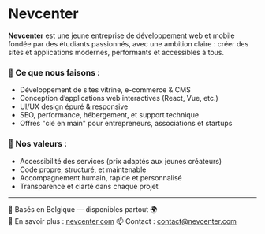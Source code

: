 # Nevcenter

**Nevcenter** est une jeune entreprise de développement web et mobile fondée par des étudiants passionnés, avec une ambition claire : créer des sites et applications modernes, performants et accessibles à tous.

### 🚀 Ce que nous faisons :
- Développement de sites vitrine, e-commerce & CMS
- Conception d’applications web interactives (React, Vue, etc.)
- UI/UX design épuré & responsive
- SEO, performance, hébergement, et support technique
- Offres "clé en main" pour entrepreneurs, associations et startups

### 💼 Nos valeurs :
- Accessibilité des services (prix adaptés aux jeunes créateurs)
- Code propre, structuré, et maintenable
- Accompagnement humain, rapide et personnalisé
- Transparence et clarté dans chaque projet

---

📍 Basés en Belgique — disponibles partout 🌍  
🔗 En savoir plus : [nevcenter.com](https://nevcenter.com) 
📫 Contact : contact@nevcenter.com
